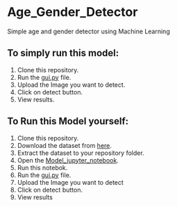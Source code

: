 # Age_Gender_Detector
Simple age and gender detector using Machine Learning 
## To simply run this model:
1. Clone this repository.
2. Run the [gui.py](https://github.com/Padagollol/Age_Gender_Detector/blob/main/gui.py) file.
3. Upload the Image you want to detect.
4. Click on detect button.
5. View results.

## To Run this Model yourself:
1. Clone this repository.
2. Download the dataset from [here](https://www.kaggle.com/datasets/jangedoo/utkface-new).
3. Extract the dataset to your repository folder.
4. Open the [Model_jupyter_notebook](https://github.com/Padagollol/Age_Gender_Detector/blob/main/Model.ipynb).
5. Run this notebok.
6. Run the [gui.py](https://github.com/Padagollol/Age_Gender_Detector/blob/main/gui.py) file.
7. Upload the Image you want to detect
8. Click on detect button.
9. View results
